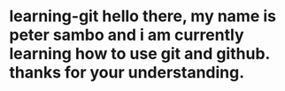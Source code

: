 # learning-git hello there, my name is peter sambo and i am currently learning how to use git and github. thanks for your understanding.

